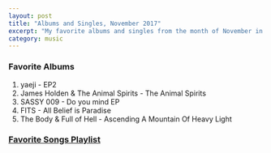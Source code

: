 ```yaml
---
layout: post
title: "Albums and Singles, November 2017"
excerpt: "My favorite albums and singles from the month of November in the 2017th year. "
category: music
---
```


### Favorite Albums
1. yaeji - EP2
1. James Holden & The Animal Spirits - The Animal Spirits
1. SASSY 009 - Do you mind EP
1. FITS - All Belief is Paradise
1. The Body & Full of Hell - Ascending A Mountain Of Heavy Light

### <a href="https://open.spotify.com/user/blrobin2/playlist/2QtKhxxZbXhC8U4QkirYbo" target="_blank" rel="noopener">Favorite Songs Playlist</a>